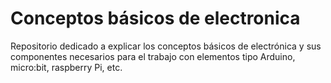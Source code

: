 # Conceptos básicos de electronica
Repositorio dedicado a explicar los conceptos básicos de electrónica y sus componentes necesarios para el trabajo con elementos tipo Arduino, micro:bit, raspberry Pi, etc. 
